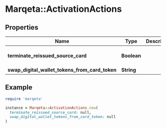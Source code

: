 # Marqeta::ActivationActions

## Properties

| Name | Type | Description | Notes |
| ---- | ---- | ----------- | ----- |
| **terminate_reissued_source_card** | **Boolean** |  | [optional][default to true] |
| **swap_digital_wallet_tokens_from_card_token** | **String** |  | [optional] |

## Example

```ruby
require 'marqeta'

instance = Marqeta::ActivationActions.new(
  terminate_reissued_source_card: null,
  swap_digital_wallet_tokens_from_card_token: null
)
```

